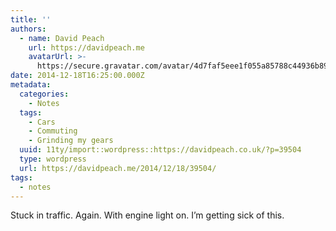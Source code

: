 ```yaml
---
title: ''
authors:
  - name: David Peach
    url: https://davidpeach.me
    avatarUrl: >-
      https://secure.gravatar.com/avatar/4d7faf5eee1f055a85788c44936b8995eaab6dfb004e7854ec747ccb272e91ee?s=96&d=mm&r=g
date: 2014-12-18T16:25:00.000Z
metadata:
  categories:
    - Notes
  tags:
    - Cars
    - Commuting
    - Grinding my gears
  uuid: 11ty/import::wordpress::https://davidpeach.co.uk/?p=39504
  type: wordpress
  url: https://davidpeach.me/2014/12/18/39504/
tags:
  - notes
---
```

Stuck in traffic. Again. With engine light on. I’m getting sick of this.